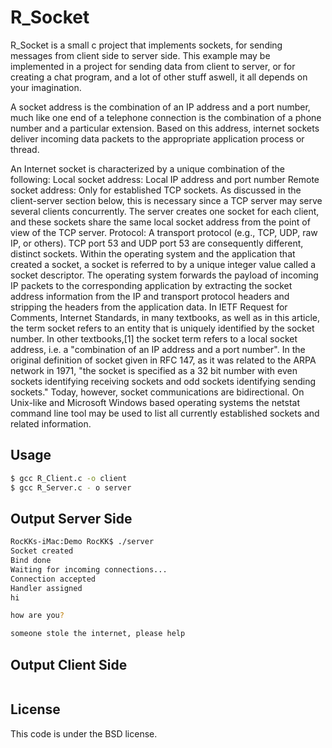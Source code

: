 R_Socket
=================

R_Socket is a small c project that implements sockets, for sending messages from client side to server side.
This example may be implemented in a project for sending data from client to server, or for creating a chat program, and a lot of other stuff aswell, it all depends on your imagination.

A socket address is the combination of an IP address and a port number, much like one end of a telephone connection is the combination of a phone number and a particular extension. Based on this address, internet sockets deliver incoming data packets to the appropriate application process or thread.

An Internet socket is characterized by a unique combination of the following:
Local socket address: Local IP address and port number
Remote socket address: Only for established TCP sockets. As discussed in the client-server section below, this is necessary since a TCP server may serve several clients concurrently. The server creates one socket for each client, and these sockets share the same local socket address from the point of view of the TCP server.
Protocol: A transport protocol (e.g., TCP, UDP, raw IP, or others). TCP port 53 and UDP port 53 are consequently different, distinct sockets.
Within the operating system and the application that created a socket, a socket is referred to by a unique integer value called a socket descriptor. The operating system forwards the payload of incoming IP packets to the corresponding application by extracting the socket address information from the IP and transport protocol headers and stripping the headers from the application data.
In IETF Request for Comments, Internet Standards, in many textbooks, as well as in this article, the term socket refers to an entity that is uniquely identified by the socket number. In other textbooks,[1] the socket term refers to a local socket address, i.e. a "combination of an IP address and a port number". In the original definition of socket given in RFC 147, as it was related to the ARPA network in 1971, "the socket is specified as a 32 bit number with even sockets identifying receiving sockets and odd sockets identifying sending sockets." Today, however, socket communications are bidirectional.
On Unix-like and Microsoft Windows based operating systems the netstat command line tool may be used to list all currently established sockets and related information.

Usage
-------------
```BASH
$ gcc R_Client.c -o client
$ gcc R_Server.c - o server
```

Output Server Side
-------------
```BASH
RocKKs-iMac:Demo RocKK$ ./server
Socket created
Bind done
Waiting for incoming connections...
Connection accepted
Handler assigned
hi

how are you?

someone stole the internet, please help
```

Output Client Side
-------------
```BASH
```


License
--------

This code is under the BSD license.
